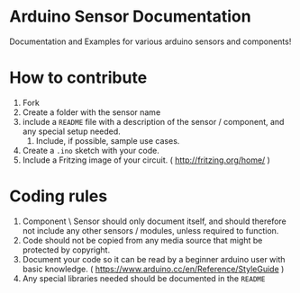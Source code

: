 # Arduino Sensor Documentation
Documentation and Examples for various arduino sensors and components! 

# How to contribute
1) Fork
2) Create a folder with the sensor name
3) include a `README` file with a description of the sensor / component, and any special setup needed. 
    1) Include, if possible, sample use cases. 
4) Create a `.ino` sketch with your code. 
5) Include a Fritzing image of your circuit. ( http://fritzing.org/home/ ) 

# Coding rules
1) Component \ Sensor should only document itself, and should therefore not include any other sensors / modules, unless required to function. 
2) Code should not be copied from any media source that might be protected by copyright. 
3) Document your code so it can be read by a beginner arduino user with basic knowledge. ( https://www.arduino.cc/en/Reference/StyleGuide )
4) Any special libraries needed should be documented in the `README`
